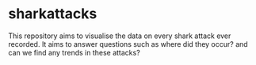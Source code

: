 # sharkattacks
This repository aims to visualise the data on every shark attack ever recorded. It aims to answer questions such as where did they occur? and can we find any trends in these attacks?
